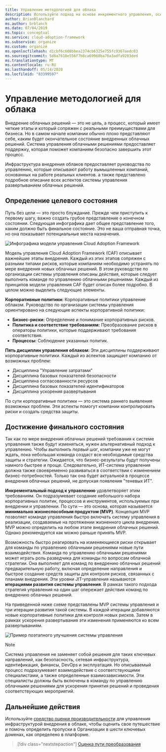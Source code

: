 ```yaml
---
title: Управление методологией для облака
description: Используйте подход на основе инкрементного управления, основанный на минимально допустимом продукте (MVP) для поддержки корпоративных политик, и быстро переходите к внедрению в облако.
author: BrianBlanchard
ms.author: brblanch
ms.date: 07/04/2019
ms.topic: conceptual
ms.service: cloud-adoption-framework
ms.subservice: organize
ms.custom: organize
ms.openlocfilehash: d1cbf6c608bbea2374cb6325e755fc9367aedc03
ms.sourcegitcommit: 5d6a7610e556f7b8ca69960ba76a3adfa9203ded
ms.translationtype: MT
ms.contentlocale: ru-RU
ms.lasthandoff: 05/14/2020
ms.locfileid: "83399597"
---
```

# <a name="govern-methodology-for-the-cloud"></a>Управление методологией для облака

Внедрение облачных решений — это не цель, а процесс, который имеет четкие этапы и который сопряжен с реальными преимуществами для бизнеса. Но в самом начале компании обычно плохо представляют себе, каким будет окончательное состояние внедренных облачных решений. Система управления облачными решениями предоставляет поддержку, которая поможет компаниям безопасно завершить этот процесс.

Инфраструктура внедрения облаков предоставляет руководства по управлению, которые описывают работу вымышленных компаний, основанных на работе реальных клиентов. а также представлено подробное описание всех аспектов системы управления развертыванием облачных решений.

## <a name="envision-an-end-state"></a>Определение целевого состояния

Путь без цели — это просто блуждание. Прежде чем приступить к первому шагу, важно создать грубое представление о конечном состоянии. Следующая инфографика дает общее представление того, каким должно быть финальное состояние. Это не ваша отправная точка, но она показывает потенциальные места назначения.

![Инфографика модели управления Cloud Adoption Framework](../_images/operational-transformation-govern-large.png)

Модель управления Cloud Adoption Framework (CAF) описывает важнейшие этапы внедрения. Каждый из этих этапов сопряжен с разными типами рисков, которые компаниям необходимо устранять по мере внедрения новых облачных решений. В этом руководстве по организации системы управления описаны действия, которые следует выполнить команде по управлению облачными решениями. Каждый из принципов модели управления CAF будет описан более подробно. В целом можно выделить следующие элементы.

**Корпоративные политики:** Корпоративные политики управление облаком. Руководство по организации системы управления ориентировано на следующие аспекты корпоративной политики:

- **Бизнес-риски:** Определение и понимание корпоративных рисков.
- **Политика и соответствие требованиям:** Преобразование рисков в операторы политики, которые поддерживают требования соответствия.
- **Процессы:** Соблюдение указанных политик.

**Пять дисциплин управления облаком:** Эти дисциплины поддерживают корпоративные политики. Каждый из аспектов защищает компанию от возможных проблем:

- Дисциплина "Управление затратами"
- Дисциплина базовых показателей безопасности
- Дисциплина согласованности ресурсов
- Дисциплина базовых показателей идентификаторов
- Дисциплина ускорения развертывания

По сути корпоративные политики — это система раннего выявления возможных проблем. Эти аспекты помогут компании контролировать риски и создать средства защиты.

## <a name="grow-to-the-end-state"></a>Достижение финального состояния

Так как по мере внедрения облачных решений требования к системе управления также будут изменяться, нужен альтернативный подход к управлению. Чтобы _выполнить первый шаг_, компании уже не могут ждать, пока небольшая команда создаст все необходимые средства защиты и стратегии. Ожидается, что бизнес-результаты будут получены намного быстрее и проще. Следовательно, ИТ-система управления должна также своевременно развиваться в соответствии с изменением бизнес-потребностей. Только так она будет актуальной в процессе внедрения облачных решений, не допуская появления "теневых ИТ".

**Инкрементальный подход к управлению** удовлетворяет этим требованиям. Он подразумевает создание небольшого набора корпоративных политик, процессов и инструментов, используемых при внедрении и управлении. По сути — это основа, которая называется **минимально жизнеспособным продуктом (MVP)**. Концепция MVP позволяет команде управления быстро включать систему управления в реализации, создаваемые на протяжении жизненного цикла внедрения. MVP можно определить на любом этапе внедрения облачных решений. Однако рекомендуется как можно раньше принять MVP.

Возможность быстро реагировать на изменяющиеся риски открывает для команды по управлению облачными решениями новые пути взаимодействия. Команда по управлению облачными решениями может играть роль разведчика для команды по вопросам облачной стратегии. Она выполняет для команд по внедрению облачных решений предварительную работу, включая определение направления и быстрое создание средств защиты для контроля рисков, связанных с планами внедрения. Эти уровни JIT-управления называются **итерациями развития системы управления**. В рамках такого подхода стратегия управления на один шаг опережает действия команд по внедрению облачных решений.

На приведенной ниже схеме представлены MVP системы управления и три итерации развития такой системы. В каждой итерации добавляются новые корпоративные политики для контроля новых рисков. Затем в рамках ускорения развертывания эти изменения применяются ко всем развертываниям.

![Пример поэтапного улучшения системы управления](../_images/govern/incremental-governance-example.png)

> [!NOTE]
> Система управления не заменяет собой решения для таких ключевых направлений, как безопасность, сетевая инфраструктура, идентификация, финансы, DevOps и эксплуатация. Но описываемый процесс подразумевает взаимодействие с соответствующими специалистами, а также определенные взаимозависимости. Эти специалисты должны быть включены в команду по управлению облачными решениями для ускорения принятия решений и проведения соответствующих мероприятий.

## <a name="next-steps"></a>Дальнейшие действия

Используйте [средство оценки производительности](https://cafbaseline.com) для управления инфраструктурой внедрения в облаке, чтобы оценить свое путешествие и помочь определить пропуски в Организации в шести ключевых доменах, как определено в платформе.

> [!div class="nextstepaction"]
> [Оценка пути преобразования](./benchmark.md)
